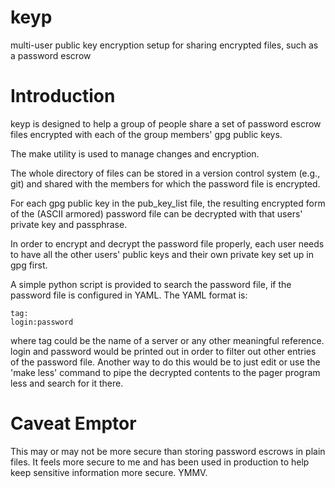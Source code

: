 # keyp
multi-user public key encryption setup for sharing encrypted files, such as a password escrow

# Introduction
keyp is designed to help a group of people share a set of
password escrow files encrypted with each of the group members'
gpg public keys.

The make utility is used to manage changes and encryption.

The whole directory of files can be stored in a version control
system (e.g., git) and shared with the members for which the
password file is encrypted.  

For each gpg public key in the pub_key_list file, the resulting
encrypted form of the (ASCII armored) password file can be decrypted
with that users' private key and passphrase.

In order to encrypt and decrypt the password file properly, each
user needs to have all the other users' public keys and their
own private key set up in gpg first.

A simple python script is provided to search the password file, if
the password file is configured in YAML.  The YAML format is:

    tag:
    login:password

where tag could be the name of a server or any other meaningful
reference.  login and password would be printed out in order to
filter out other entries of the password file.  Another way to do
this would be to just edit or use the 'make less' command to
pipe the decrypted contents to the pager program less and search
for it there.

# Caveat Emptor
This may or may not be more secure than storing password escrows
in plain files.  It feels more secure to me and has been used
in production to help keep sensitive information more secure.
YMMV.

